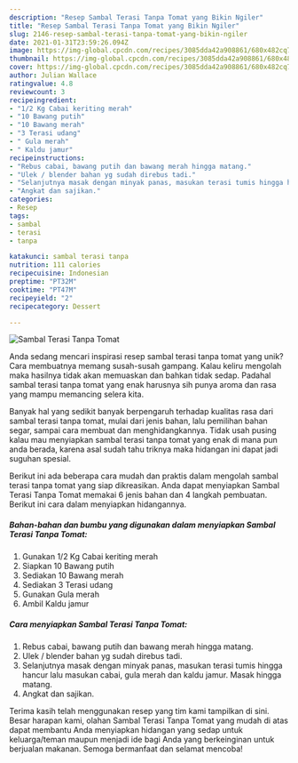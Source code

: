 ```yaml
---
description: "Resep Sambal Terasi Tanpa Tomat yang Bikin Ngiler"
title: "Resep Sambal Terasi Tanpa Tomat yang Bikin Ngiler"
slug: 2146-resep-sambal-terasi-tanpa-tomat-yang-bikin-ngiler
date: 2021-01-31T23:59:26.094Z
image: https://img-global.cpcdn.com/recipes/3085dda42a908861/680x482cq70/sambal-terasi-tanpa-tomat-foto-resep-utama.jpg
thumbnail: https://img-global.cpcdn.com/recipes/3085dda42a908861/680x482cq70/sambal-terasi-tanpa-tomat-foto-resep-utama.jpg
cover: https://img-global.cpcdn.com/recipes/3085dda42a908861/680x482cq70/sambal-terasi-tanpa-tomat-foto-resep-utama.jpg
author: Julian Wallace
ratingvalue: 4.8
reviewcount: 3
recipeingredient:
- "1/2 Kg Cabai keriting merah"
- "10 Bawang putih"
- "10 Bawang merah"
- "3 Terasi udang"
- " Gula merah"
- " Kaldu jamur"
recipeinstructions:
- "Rebus cabai, bawang putih dan bawang merah hingga matang."
- "Ulek / blender bahan yg sudah direbus tadi."
- "Selanjutnya masak dengan minyak panas, masukan terasi tumis hingga hancur lalu masukan cabai, gula merah dan kaldu jamur. Masak hingga matang."
- "Angkat dan sajikan."
categories:
- Resep
tags:
- sambal
- terasi
- tanpa

katakunci: sambal terasi tanpa 
nutrition: 111 calories
recipecuisine: Indonesian
preptime: "PT32M"
cooktime: "PT47M"
recipeyield: "2"
recipecategory: Dessert

---
```



![Sambal Terasi Tanpa Tomat](https://img-global.cpcdn.com/recipes/3085dda42a908861/680x482cq70/sambal-terasi-tanpa-tomat-foto-resep-utama.jpg)

Anda sedang mencari inspirasi resep sambal terasi tanpa tomat yang unik? Cara membuatnya memang susah-susah gampang. Kalau keliru mengolah maka hasilnya tidak akan memuaskan dan bahkan tidak sedap. Padahal sambal terasi tanpa tomat yang enak harusnya sih punya aroma dan rasa yang mampu memancing selera kita.

Banyak hal yang sedikit banyak berpengaruh terhadap kualitas rasa dari sambal terasi tanpa tomat, mulai dari jenis bahan, lalu pemilihan bahan segar, sampai cara membuat dan menghidangkannya. Tidak usah pusing kalau mau menyiapkan sambal terasi tanpa tomat yang enak di mana pun anda berada, karena asal sudah tahu triknya maka hidangan ini dapat jadi suguhan spesial.




Berikut ini ada beberapa cara mudah dan praktis dalam mengolah sambal terasi tanpa tomat yang siap dikreasikan. Anda dapat menyiapkan Sambal Terasi Tanpa Tomat memakai 6 jenis bahan dan 4 langkah pembuatan. Berikut ini cara dalam menyiapkan hidangannya.

<!--inarticleads1-->

##### Bahan-bahan dan bumbu yang digunakan dalam menyiapkan Sambal Terasi Tanpa Tomat:

1. Gunakan 1/2 Kg Cabai keriting merah
1. Siapkan 10 Bawang putih
1. Sediakan 10 Bawang merah
1. Sediakan 3 Terasi udang
1. Gunakan  Gula merah
1. Ambil  Kaldu jamur




<!--inarticleads2-->

##### Cara menyiapkan Sambal Terasi Tanpa Tomat:

1. Rebus cabai, bawang putih dan bawang merah hingga matang.
1. Ulek / blender bahan yg sudah direbus tadi.
1. Selanjutnya masak dengan minyak panas, masukan terasi tumis hingga hancur lalu masukan cabai, gula merah dan kaldu jamur. Masak hingga matang.
1. Angkat dan sajikan.




Terima kasih telah menggunakan resep yang tim kami tampilkan di sini. Besar harapan kami, olahan Sambal Terasi Tanpa Tomat yang mudah di atas dapat membantu Anda menyiapkan hidangan yang sedap untuk keluarga/teman maupun menjadi ide bagi Anda yang berkeinginan untuk berjualan makanan. Semoga bermanfaat dan selamat mencoba!
